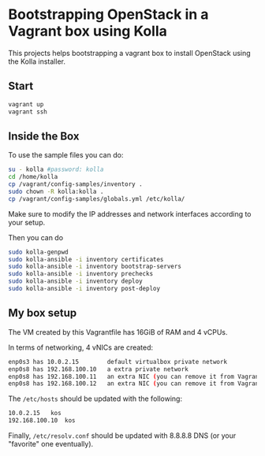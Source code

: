 # Bootstrapping OpenStack in a Vagrant box using Kolla

This projects helps bootstrapping a vagrant box to 
install OpenStack using the Kolla installer.

## Start

```sh
vagrant up
vagrant ssh
```

## Inside the Box

To use the sample files you can do:

```sh
su - kolla #password: kolla
cd /home/kolla
cp /vagrant/config-samples/inventory .
sudo chown -R kolla:kolla .
cp /vagrant/config-samples/globals.yml /etc/kolla/
```

Make sure to modify the IP addresses and network interfaces according to your setup.

Then you can do

```sh
sudo kolla-genpwd
sudo kolla-ansible -i inventory certificates
sudo kolla-ansible -i inventory bootstrap-servers
sudo kolla-ansible -i inventory prechecks
sudo kolla-ansible -i inventory deploy
sudo kolla-ansible -i inventory post-deploy
```

## My box setup

The VM created by this Vagrantfile has 16GiB of RAM and 4 vCPUs.

In terms of networking, 4 vNICs are created:

```sh
enp0s3 has 10.0.2.15		default virtualbox private network
enp0s8 has 192.168.100.10	a extra private network
enp0s8 has 192.168.100.11	an extra NIC (you can remove it from Vagrantfile)
enp0s8 has 192.168.100.12	an extra NIC (you can remove it from Vagrantfile)
```

The `/etc/hosts` should be updated with the following:

```sh
10.0.2.15	kos
192.168.100.10	kos
```

Finally, `/etc/resolv.conf` should be updated with 8.8.8.8 DNS (or your
"favorite" one eventually).


